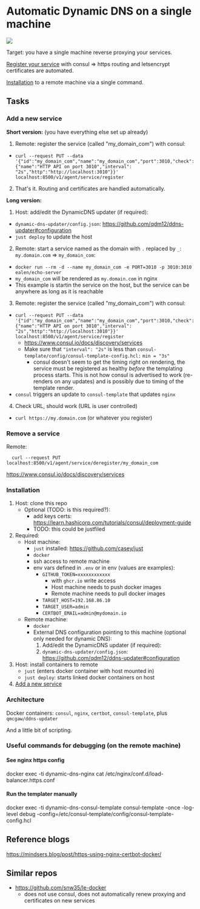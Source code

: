 # Automatic Dynamic DNS on a single machine

[![](https://mermaid.ink/svg/eyJjb2RlIjoiZ3JhcGggTFJcbiAgbmdpbnhcbiAgY2VydGJvdFxuICBjb25zdWxcbiAgY29uc3VsLXRlbXBsYXRlXG4gIGRvbWFpbnJlZ2lzdGVyW1tETlMgbXkuZG9tYWluLmlvXV1cbiAgc2VydmljZShbc2VydmljZSBmb3IgbXkuZG9tYWluLmlvXSlcbiAgc3ViZ3JhcGggXCJSZW1vdGUgaW5zdGFuY2UgXCJcbiAgICBzZXJ2aWNlIC0tPiB8cmVnaXN0ZXIgc2VydmljZSBlbmRwb250fCBjb25zdWxcbiAgICBjb25zdWwgLS0-IHx1cGRhdGVzfCBjb25zdWwtdGVtcGxhdGVcbiAgICBjb25zdWwtdGVtcGxhdGUgLS0-IHxnZXQgaHR0cHMgY2VydHN8IGNlcnRib3RcbiAgICBjb25zdWwtdGVtcGxhdGUgLS0-IHx1cGRhdGVzIG15LmRvbWFpbi5pbyByb3V0ZXwgbmdpbnhcbiAgICBkeW5hbWljLWRucy11cGRhdGVyXG4gICAgbmdpbnggLS0-IHxwcm94eSBob3N0Om15LmRvbWFpbi5pb3wgc2VydmljZVxuICBlbmRcbiAgZHluYW1pYy1kbnMtdXBkYXRlciAtLT4gfCBVcGRhdGVzIG15LmRvbWFpbi5pbyAtPiBwdWJsaWMgSVAgfGRvbWFpbnJlZ2lzdGVyXG4gIGJyb3dzZXIgLS0-IHxteS5kb21haW4uaW8vaW5kZXguaHRtbHwgZG9tYWlucmVnaXN0ZXJcbiAgZG9tYWlucmVnaXN0ZXIgLS0-IHxteS5kb21haW4uaW8vaW5kZXguaHRtbHwgbmdpbnhcbiAgXG5cdFx0IiwibWVybWFpZCI6eyJ0aGVtZSI6ImRlZmF1bHQifSwidXBkYXRlRWRpdG9yIjpmYWxzZSwiYXV0b1N5bmMiOnRydWUsInVwZGF0ZURpYWdyYW0iOmZhbHNlfQ)](https://mermaid-js.github.io/mermaid-live-editor/edit#eyJjb2RlIjoiZ3JhcGggTFJcbiAgbmdpbnhcbiAgY2VydGJvdFxuICBjb25zdWxcbiAgY29uc3VsLXRlbXBsYXRlXG4gIGRvbWFpbnJlZ2lzdGVyW1tETlMgbXkuZG9tYWluLmlvXV1cbiAgc2VydmljZShbc2VydmljZSBmb3IgbXkuZG9tYWluLmlvXSlcbiAgc3ViZ3JhcGggXCJSZW1vdGUgaW5zdGFuY2UgXCJcbiAgICBzZXJ2aWNlIC0tPiB8cmVnaXN0ZXIgc2VydmljZSBlbmRwb250fCBjb25zdWxcbiAgICBjb25zdWwgLS0-IHx1cGRhdGVzfCBjb25zdWwtdGVtcGxhdGVcbiAgICBjb25zdWwtdGVtcGxhdGUgLS0-IHxnZXQgaHR0cHMgY2VydHN8IGNlcnRib3RcbiAgICBjb25zdWwtdGVtcGxhdGUgLS0-IHx1cGRhdGVzIG15LmRvbWFpbi5pbyByb3V0ZXwgbmdpbnhcbiAgICBkeW5hbWljLWRucy11cGRhdGVyXG4gICAgbmdpbnggLS0-IHxwcm94eSBob3N0Om15LmRvbWFpbi5pb3wgc2VydmljZVxuICBlbmRcbiAgZHluYW1pYy1kbnMtdXBkYXRlciAtLT4gfCBVcGRhdGVzIG15LmRvbWFpbi5pbyAtPiBwdWJsaWMgSVAgfGRvbWFpbnJlZ2lzdGVyXG4gIGJyb3dzZXIgLS0-IHxteS5kb21haW4uaW8vaW5kZXguaHRtbHwgZG9tYWlucmVnaXN0ZXJcbiAgZG9tYWlucmVnaXN0ZXIgLS0-IHxteS5kb21haW4uaW8vaW5kZXguaHRtbHwgbmdpbnhcbiAgXG5cdFx0IiwibWVybWFpZCI6IntcbiAgXCJ0aGVtZVwiOiBcImRlZmF1bHRcIlxufSIsInVwZGF0ZUVkaXRvciI6ZmFsc2UsImF1dG9TeW5jIjp0cnVlLCJ1cGRhdGVEaWFncmFtIjpmYWxzZX0)

Target: you have a single machine reverse proxying your services.

[Register your service](#add-a-new-service) with consul => https routing and letsencrypt certificates are automated.

[Installation](#installation) to a remote machine via a single command.

## Tasks

### Add a new service

**Short version:** (you have everything else set up already)

1. Remote: register the service (called "my_domain_com") with consul:
  - `curl --request PUT --data '{"id":"my_domain_com","name":"my_domain_com","port":3010,"check":{"name":"HTTP API on port 3010","interval": "2s","http":"http://localhost:3010"}}' localhost:8500/v1/agent/service/register`
2. That's it. Routing and certificates are handled automatically.

**Long version:**

1. Host: add/edit the DynamicDNS updater (if required):
  - `dynamic-dns-updater/config.json`: https://github.com/qdm12/ddns-updater#configuration
  - `just deploy` to update the host
2. Remote: start a service named as the domain with `.` replaced by `_`:  `my.domain.com` => `my_domain_com`:
  - `docker run --rm -d --name my_domain_com -e PORT=3010 -p 3010:3010 ealen/echo-server`
  - `my_domain_com` will be rendered as `my.domain.com` in nginx
  - This example is startin the service on the host, but the service can be anywhere as long as it is reachable
3. Remote: register the service (called "my_domain_com") with consul:
  - `curl --request PUT --data '{"id":"my_domain_com","name":"my_domain_com","port":3010,"check":{"name":"HTTP API on port 3010","interval": "2s","http":"http://localhost:3010"}}' localhost:8500/v1/agent/service/register`
    - https://www.consul.io/docs/discovery/services
    - Make sure that `"interval": "2s"` is less than `consul-template/config/consul-template-config.hcl:` `min = "3s"`
      - consul doesn't seem to get the timing right on rendering, the service must be registered as healthy *before* the templating process starts. This is not how consul is advertised to work (re-renders on any updates) and is possibly due to timing of the template render.
  - `consul` triggers an update to `consul-template` that updates `nginx`
4. Check URL, should work (URL is user controlled)
  - `curl https://my.domain.com` (or whatever you register)

### Remove a service

Remote:

```
  curl --request PUT localhost:8500/v1/agent/service/deregister/my_domain_com
```

https://www.consul.io/docs/discovery/services

### Installation

1. Host: clone this repo
   - Optional (TODO: is this required?):
     - add keys certs: https://learn.hashicorp.com/tutorials/consul/deployment-guide
     - TODO: this could be justfiled
2. Required:
   - Host machine:
     - `just` installed: https://github.com/casey/just
     - `docker`
     - ssh access to remote machine
     - env vars defined in `.env` or in env (values are examples):
       - `GITHUB_TOKEN=xxxxxxxxxxxx`
         - with `ghcr.io` write access
         - Host machine needs to push docker images
         - Remote machine needs to pull docker images
       - `TARGET_HOST=192.168.86.10`
       - `TARGET_USER=admin`
       - `CERTBOT_EMAIL=admin@mydomain.io`
   - Remote machine:
     - `docker`
     - External DNS configuration pointing to this machine (optional only needed for dynamic DNS):
       1. Add/edit the DynamicDNS updater (if required):
       2. `dynamic-dns-updater/config.json`: https://github.com/qdm12/ddns-updater#configuration
3. Host: install containers to remote
   - `just` (enters docker container with host mounted in)
   - `just deploy`: starts linked docker containers on host
4. [Add a new service](#add-a-new-service)


### Architecture

Docker containers: `consul`, `nginx`, `certbot`, `consul-template`, plus `qmcgaw/ddns-updater`

And a little bit of scripting.

### Useful commands for debugging (on the remote machine)

#### See nginx https config

docker exec -ti dynamic-dns-nginx cat /etc/nginx/conf.d/load-balancer.https.conf

#### Run the templater manually

docker exec -ti dynamic-dns-consul-template consul-template -once -log-level debug -config=/etc/consul-template/config/consul-template-config.hcl

## Reference blogs

https://mindsers.blog/post/https-using-nginx-certbot-docker/

## Similar repos

 - https://github.com/snw35/le-docker
   - does not use consul, does not automatically renew proxying and certificates on new services
